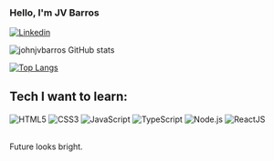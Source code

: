 ### Hello, I'm JV Barros

[![Linkedin](https://img.shields.io/badge/LinkedIn-0077B5?style=for-the-badge&logo=linkedin&logoColor=white)](https://www.linkedin.com/in/john-victor-barros/)

![johnjvbarros GitHub stats](https://github-readme-stats.vercel.app/api?username=johnjvbarros&show_icons=true&theme=dracula)

[![Top Langs](https://github-readme-stats.vercel.app/api/top-langs/?username=johnjvbarros&layout=compact)](https://github.com/anuraghazra/github-readme-stats)

## Tech I want to learn:

<div>
    <img align="center" alt="HTML5" src="https://img.shields.io/badge/HTML5-E34F26?style=for-the-badge&logo=html5&logoColor=white">
    <img align="center" alt="CSS3" src="https://img.shields.io/badge/CSS3-1572B6?style=for-the-badge&logo=css3&logoColor=white">
    <img align="center" alt="JavaScript" src="https://img.shields.io/badge/JavaScript-F7DF1E?style=for-the-badge&logo=javascript&logoColor=black">
    <img align="center" alt="TypeScript" src="https://img.shields.io/badge/TypeScript-007ACC?style=for-the-badge&logo=typescript&logoColor=white">
    <img align="center" alt="Node.js" src="https://img.shields.io/badge/Node.js-43853D?style=for-the-badge&logo=node.js&logoColor=white">
    <img align="center" alt="ReactJS" src="https://img.shields.io/badge/React-20232A?style=for-the-badge&logo=react&logoColor=61DAFB">
</div>
<br />

Future looks bright.
<!--
**johnjvbarros/johnjvbarros** is a ✨ _special_ ✨ repository because its `README.md` (this file) appears on your GitHub profile.

Here are some rand(facts) about me:

- 🤔 Learning new things is a hobby for me, and I have found myself now in love with Software Development (JS > React > ...)
- 📈 I love working with Excel, and through it I found myself going down the rabbit hole to coding (mostly RPA projects).
- 🎹 I taught myself to play the acoustic guitar, ukulele, piano and banjo.
- 🌐 I speak English and Portuguese fluently, but also studied French for 3 years (Oui je n'ai pas oublie completment comment écrire et parler).
- 🎓 I graduated in Electrical Engineering, but have been working with IT and Sales and I love it!
- 🍴 I love cooking, learning new recipes and eating. Having meals with people is my love language.
-->
